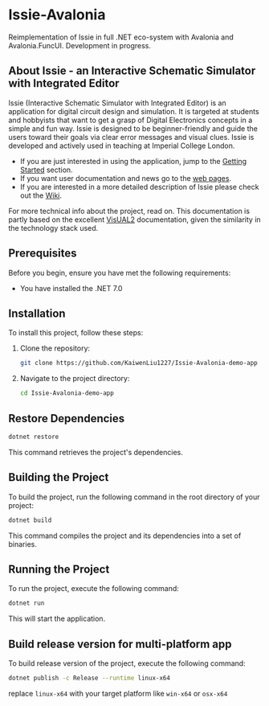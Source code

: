 # Issie-Avalonia

Reimplementation of Issie in full .NET eco-system with Avalonia and Avalonia.FuncUI. Development in progress.

## About Issie - an Interactive Schematic Simulator with Integrated Editor

Issie (Interactive Schematic Simulator with Integrated Editor) is an application for digital circuit design and simulation. It is targeted at students and hobbyists that want to get a grasp of Digital Electronics concepts in a simple and fun way. Issie is designed to be beginner-friendly and guide the users toward their goals via clear error messages and visual clues. Issie is developed and actively used in teaching at Imperial College London.

* If you are just interested in using the application, jump to the [Getting Started](#getting-started) section. 
* If you want user documentation and news go to the [web pages](https://tomcl.github.io/issie/).
* If you are interested in a more detailed description of Issie please check out the [Wiki](https://github.com/tomcl/issie/wiki).

For more technical info about the project, read on. This documentation is partly based on the excellent [VisUAL2](https://github.com/ImperialCollegeLondon/Visual2) documentation, given the similarity in the technology stack used.


## Prerequisites

Before you begin, ensure you have met the following requirements:
* You have installed the .NET 7.0 

## Installation

To install this project, follow these steps:

1. Clone the repository:
   ```bash
   git clone https://github.com/KaiwenLiu1227/Issie-Avalonia-demo-app
   ```
2. Navigate to the project directory:
   ```bash
   cd Issie-Avalonia-demo-app
   ```

## Restore Dependencies

```bash
dotnet restore
```
This command retrieves the project's dependencies.

## Building the Project

To build the project, run the following command in the root directory of your project:

```bash
dotnet build
```

This command compiles the project and its dependencies into a set of binaries.

## Running the Project

To run the project, execute the following command:

```bash
dotnet run
```

This will start the application.

## Build release version for multi-platform app

To build release version of the project, execute the following command:

```bash
dotnet publish -c Release --runtime linux-x64
```

replace `linux-x64` with your target platform like `win-x64` or `osx-x64`

